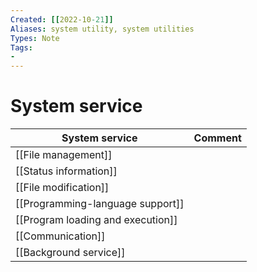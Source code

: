 ```yaml
---
Created: [[2022-10-21]]
Aliases: system utility, system utilities
Types: Note
Tags: 
- 
---
```

# System service
| System service                    | Comment |
| --------------------------------- | ------- |
| [[File management]]               |         |
| [[Status information]]            |         |
| [[File modification]]             |         |
| [[Programming-language support]]  |         |
| [[Program loading and execution]] |         |
| [[Communication]]                 |         |
| [[Background service]]                                  |         |
